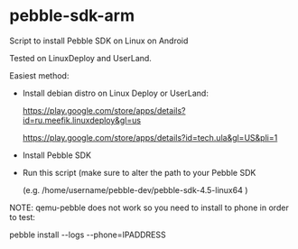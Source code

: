 # pebble-sdk-arm
Script to install Pebble SDK on Linux on Android

Tested on LinuxDeploy and UserLand.

Easiest method:
- Install debian distro on Linux Deploy or UserLand:

  https://play.google.com/store/apps/details?id=ru.meefik.linuxdeploy&gl=us

  https://play.google.com/store/apps/details?id=tech.ula&gl=US&pli=1

- Install Pebble SDK

- Run this script (make sure to alter the path to your Pebble SDK

  (e.g. /home/username/pebble-dev/pebble-sdk-4.5-linux64 )
  
NOTE: qemu-pebble does not work so you need to install to phone in order to test:

pebble install --logs --phone=IPADDRESS
